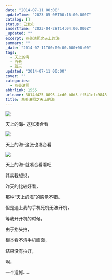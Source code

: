 ```yaml
---
date: "2014-07-11 00:00"
updateTime: "2023-05-08T00:16:00.000Z"
catalog: []
status: 已发布
insertTime: "2023-04-28T14:04:00.000Z"
_updated: ""
excerpt: 燕美清照之天上的海
summary: ""
_date: "2014-07-11T00:00:00.000+08:00"
tags:
  - 天上的海
  - 白云
  - 蓝天
updated: "2014-07-11 00:00"
cover: ""
categories:
  - 燕美清照
abbrlink: 1555
urlname: 3014d425-0095-4cd0-b8d3-ff541cfc9848
title: 燕美清照之天上的海
---
```


![](https://image.bmqy.net/upload/FpM1ZzyQ7WwIoirBCoUNrzNxjx6K.jpg)

天上的海– 这张凑合看

![](https://image.bmqy.net/upload/FpCqBEtV8EBEUpV17GQbd7iG-INZ.jpg)

天上的海–这张也凑合看

![](https://image.bmqy.net/upload/FoY310PadhkDfS7Txb-rdk09qIay.jpg)

天上的海–就凑合看看吧

其实我想说，

昨天的比较好看，

那种“天上的海”的感觉不错。

但是遇上我的手机死机无法开机，

等我开开机的时候，

由于抬头拍，

根本看不清手机画面，

结果没有拍好，

啊，

一个遗憾……
